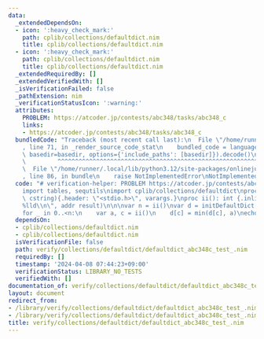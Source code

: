 ```yaml
---
data:
  _extendedDependsOn:
  - icon: ':heavy_check_mark:'
    path: cplib/collections/defaultdict.nim
    title: cplib/collections/defaultdict.nim
  - icon: ':heavy_check_mark:'
    path: cplib/collections/defaultdict.nim
    title: cplib/collections/defaultdict.nim
  _extendedRequiredBy: []
  _extendedVerifiedWith: []
  _isVerificationFailed: false
  _pathExtension: nim
  _verificationStatusIcon: ':warning:'
  attributes:
    PROBLEM: https://atcoder.jp/contests/abc348/tasks/abc348_c
    links:
    - https://atcoder.jp/contests/abc348/tasks/abc348_c
  bundledCode: "Traceback (most recent call last):\n  File \"/home/runner/.local/lib/python3.12/site-packages/onlinejudge_verify/documentation/build.py\"\
    , line 71, in _render_source_code_stat\n    bundled_code = language.bundle(stat.path,\
    \ basedir=basedir, options={'include_paths': [basedir]}).decode()\n          \
    \         ^^^^^^^^^^^^^^^^^^^^^^^^^^^^^^^^^^^^^^^^^^^^^^^^^^^^^^^^^^^^^^^^^^^^^^^^^^^^^^^^^\n\
    \  File \"/home/runner/.local/lib/python3.12/site-packages/onlinejudge_verify/languages/nim.py\"\
    , line 86, in bundle\n    raise NotImplementedError\nNotImplementedError\n"
  code: "# verification-helper: PROBLEM https://atcoder.jp/contests/abc348/tasks/abc348_c\n\
    import tables, sequtils\nimport cplib/collections/defaultdict\nproc scanf(formatstr:\
    \ cstring){.header: \"<stdio.h>\", varargs.}\nproc ii(): int {.inline.} = scanf(\"\
    %lld\\n\", addr result)\n\n\nvar n = ii()\nvar d = initDefaultDict[int, int](1000_000_000_000.int)\n\
    for _ in 0..<n:\n    var a, c = ii()\n    d[c] = min(d[c], a)\necho d.values.toseq.max\n"
  dependsOn:
  - cplib/collections/defaultdict.nim
  - cplib/collections/defaultdict.nim
  isVerificationFile: false
  path: verify/collections/defaultdict/defaultdict_abc348c_test_.nim
  requiredBy: []
  timestamp: '2024-04-08 07:44:23+09:00'
  verificationStatus: LIBRARY_NO_TESTS
  verifiedWith: []
documentation_of: verify/collections/defaultdict/defaultdict_abc348c_test_.nim
layout: document
redirect_from:
- /library/verify/collections/defaultdict/defaultdict_abc348c_test_.nim
- /library/verify/collections/defaultdict/defaultdict_abc348c_test_.nim.html
title: verify/collections/defaultdict/defaultdict_abc348c_test_.nim
---
```

